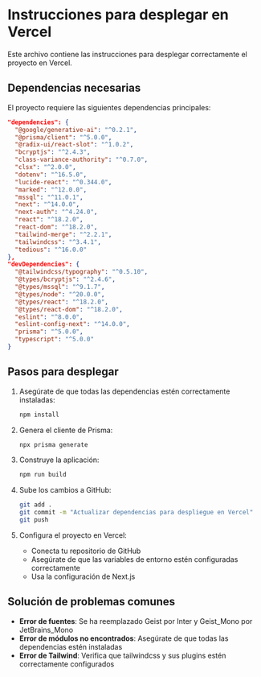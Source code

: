 # Instrucciones para desplegar en Vercel

Este archivo contiene las instrucciones para desplegar correctamente el proyecto en Vercel.

## Dependencias necesarias

El proyecto requiere las siguientes dependencias principales:

```json
"dependencies": {
  "@google/generative-ai": "^0.2.1",
  "@prisma/client": "^5.0.0",
  "@radix-ui/react-slot": "^1.0.2",
  "bcryptjs": "^2.4.3",
  "class-variance-authority": "^0.7.0",
  "clsx": "^2.0.0",
  "dotenv": "^16.5.0",
  "lucide-react": "^0.344.0",
  "marked": "^12.0.0",
  "mssql": "^11.0.1",
  "next": "^14.0.0",
  "next-auth": "^4.24.0",
  "react": "^18.2.0",
  "react-dom": "^18.2.0",
  "tailwind-merge": "^2.2.1",
  "tailwindcss": "^3.4.1",
  "tedious": "^16.0.0"
},
"devDependencies": {
  "@tailwindcss/typography": "^0.5.10",
  "@types/bcryptjs": "^2.4.6",
  "@types/mssql": "^9.1.7",
  "@types/node": "^20.0.0",
  "@types/react": "^18.2.0",
  "@types/react-dom": "^18.2.0",
  "eslint": "^8.0.0",
  "eslint-config-next": "^14.0.0",
  "prisma": "^5.0.0",
  "typescript": "^5.0.0"
}
```

## Pasos para desplegar

1. Asegúrate de que todas las dependencias estén correctamente instaladas:
   ```bash
   npm install
   ```

2. Genera el cliente de Prisma:
   ```bash
   npx prisma generate
   ```

3. Construye la aplicación:
   ```bash
   npm run build
   ```

4. Sube los cambios a GitHub:
   ```bash
   git add .
   git commit -m "Actualizar dependencias para despliegue en Vercel"
   git push
   ```

5. Configura el proyecto en Vercel:
   - Conecta tu repositorio de GitHub
   - Asegúrate de que las variables de entorno estén configuradas correctamente
   - Usa la configuración de Next.js

## Solución de problemas comunes

- **Error de fuentes**: Se ha reemplazado Geist por Inter y Geist_Mono por JetBrains_Mono
- **Error de módulos no encontrados**: Asegúrate de que todas las dependencias estén instaladas
- **Error de Tailwind**: Verifica que tailwindcss y sus plugins estén correctamente configurados